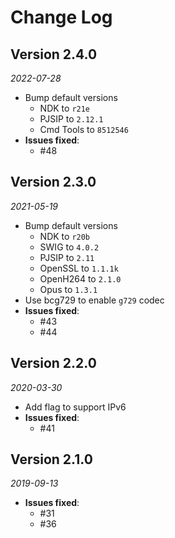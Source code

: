 # Change Log

## Version 2.4.0

_2022-07-28_

* Bump default versions
  * NDK to `r21e`
  * PJSIP to `2.12.1`
  * Cmd Tools to `8512546`
* **Issues fixed**:
  * #48

## Version 2.3.0

_2021-05-19_

* Bump default versions
  * NDK to `r20b`
  * SWIG to `4.0.2`
  * PJSIP to `2.11`
  * OpenSSL to `1.1.1k`
  * OpenH264 to `2.1.0`
  * Opus to `1.3.1`
* Use bcg729 to enable `g729` codec
* **Issues fixed**:
  * #43
  * #44

## Version 2.2.0

_2020-03-30_

* Add flag to support IPv6
* **Issues fixed**:
  * #41

## Version 2.1.0

_2019-09-13_

* **Issues fixed**:
  * #31
  * #36
